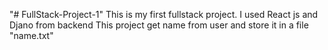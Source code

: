 "# FullStack-Project-1" 
This is my first fullstack project.
I used React js and Djano from backend
This project get name from user and store it in a file "name.txt"
